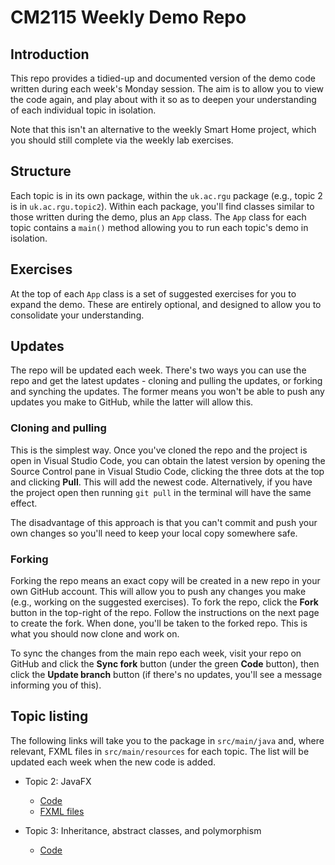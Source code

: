 # CM2115 Weekly Demo Repo

## Introduction

This repo provides a tidied-up and documented version of the demo code written during each week's Monday session. The aim is to allow you to view the code again, and play about with it so as to deepen your understanding of each individual topic in isolation.

Note that this isn't an alternative to the weekly Smart Home project, which you should still complete via the weekly lab exercises.

## Structure

Each topic is in its own package, within the `uk.ac.rgu` package (e.g., topic 2 is in `uk.ac.rgu.topic2`). Within each package, you'll find classes similar to those written during the demo, plus an `App` class. The `App` class for each topic contains a `main()` method allowing you to run each topic's demo in isolation.

## Exercises

At the top of each `App` class is a set of suggested exercises for you to expand the demo. These are entirely optional, and designed to allow you to consolidate your understanding. 

## Updates

The repo will be updated each week. There's two ways you can use the repo and get the latest updates - cloning and pulling the updates, or forking and synching the updates. The former means you won't be able to push any updates you make to GitHub, while the latter will allow this.

### Cloning and pulling

This is the simplest way. Once you've cloned the repo and the project is open in Visual Studio Code, you can obtain the latest version by  opening the Source Control pane in Visual Studio Code, clicking the three dots at the top and clicking **Pull**. This will add the newest code. Alternatively, if you have the project open then running `git pull` in the terminal will have the same effect.

The disadvantage of this approach is that you can't commit and push your own changes so you'll need to keep your local copy somewhere safe.

### Forking

Forking the repo means an exact copy will be created in a new repo in your own GitHub account. This will allow you to push any changes you make (e.g., working on the suggested exercises). To fork the repo, click the **Fork** button in the top-right of the repo. Follow the instructions on the next page to create the fork. When done, you'll be taken to the forked repo. This is what you should now clone and work on.

To sync the changes from the main repo each week, visit your repo on GitHub and click the **Sync fork** button (under the green **Code** button), then click the **Update branch** button (if there's no updates, you'll see a message informing you of this).

## Topic listing

The following links will take you to the package in `src/main/java` and, where relevant, FXML files in `src/main/resources` for each topic. The list will be updated each week when the new code is added.

- Topic 2: JavaFX
    - [Code](https://github.com/RobertGordonUniversity/cm2115-weekly-demos/tree/main/src/main/java/uk/ac/rgu/topic2)
    - [FXML files](https://github.com/RobertGordonUniversity/cm2115-weekly-demos/tree/main/src/main/resources/uk/ac/rgu/topic2)

- Topic 3: Inheritance, abstract classes, and polymorphism
    - [Code](https://github.com/RobertGordonUniversity/cm2115-weekly-demos/tree/main/src/main/java/uk/ac/rgu/topic3)